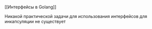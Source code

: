 [[Интерфейсы в Golang]]

Никакой практической задачи для использования интерфейсов для инкапсуляции не существует

